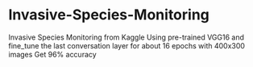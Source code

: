 # Invasive-Species-Monitoring
Invasive Species Monitoring from Kaggle Using pre-trained VGG16 and fine_tune the last conversation layer for about 16 epochs with 400x300 images Get  96% accuracy 

